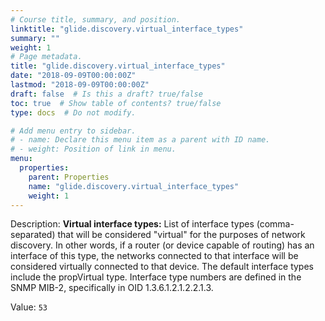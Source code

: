 ```yaml
---
# Course title, summary, and position.
linktitle: "glide.discovery.virtual_interface_types"
summary: ""
weight: 1
# Page metadata.
title: "glide.discovery.virtual_interface_types"
date: "2018-09-09T00:00:00Z"
lastmod: "2018-09-09T00:00:00Z"
draft: false  # Is this a draft? true/false
toc: true  # Show table of contents? true/false
type: docs  # Do not modify.

# Add menu entry to sidebar.
# - name: Declare this menu item as a parent with ID name.
# - weight: Position of link in menu.
menu:
  properties:
    parent: Properties
    name: "glide.discovery.virtual_interface_types"
    weight: 1
---
```


Description: <b>Virtual interface types:</b> List of interface types (comma-separated) that will be considered "virtual" for the purposes of network discovery.  In other words, if a router (or device capable of routing) has an interface of this type, the networks connected to that interface will be considered virtually connected to that device.  The default interface types include the propVirtual type.  Interface type numbers are defined in the SNMP MIB-2, specifically in OID 1.3.6.1.2.1.2.2.1.3.


Value: `53`